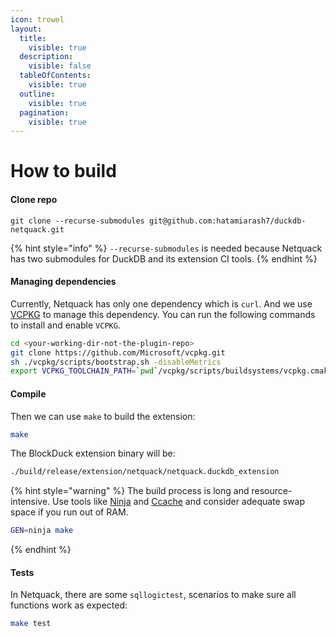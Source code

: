 ```yaml
---
icon: trowel
layout:
  title:
    visible: true
  description:
    visible: false
  tableOfContents:
    visible: true
  outline:
    visible: true
  pagination:
    visible: true
---
```


# How to build

#### Clone repo <a href="#clone-repo" id="clone-repo"></a>

```
git clone --recurse-submodules git@github.com:hatamiarash7/duckdb-netquack.git
```

{% hint style="info" %}
`--recurse-submodules` is needed because Netquack has two submodules for DuckDB and its extension CI tools.
{% endhint %}

#### Managing dependencies <a href="#managing-dependencies" id="managing-dependencies"></a>

Currently, Netquack has only one dependency which is `curl`. And we use [VCPKG](https://vcpkg.io/en/getting-started) to manage this dependency. You can run the following commands to install and enable `VCPKG`.

```bash
cd <your-working-dir-not-the-plugin-repo>
git clone https://github.com/Microsoft/vcpkg.git
sh ./vcpkg/scripts/bootstrap.sh -disableMetrics
export VCPKG_TOOLCHAIN_PATH=`pwd`/vcpkg/scripts/buildsystems/vcpkg.cmake
```

#### Compile <a href="#compile" id="compile"></a>

Then we can use `make` to build the extension:

```bash
make
```

The BlockDuck extension binary will be:

```bash
./build/release/extension/netquack/netquack.duckdb_extension
```

{% hint style="warning" %}
The build process is long and resource-intensive. Use tools like [Ninja](https://ninja-build.org/) and [Ccache](https://ccache.dev/) and consider adequate swap space if you run out of RAM.

```bash
GEN=ninja make
```
{% endhint %}

#### Tests <a href="#tests" id="tests"></a>

In Netquack, there are some `sqllogictest`, scenarios to make sure all functions work as expected:

```bash
make test
```
